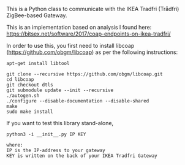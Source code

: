 This is a Python class to communicate with the IKEA Tradfri (Trådfri) ZigBee-based Gateway.

This is an implementation based on analysis I found here:
https://bitsex.net/software/2017/coap-endpoints-on-ikea-tradfri/


In order to use this, you first need to install libcoap (https://github.com/obgm/libcoap) as per the following instructions:

```
apt-get install libtool

git clone --recursive https://github.com/obgm/libcoap.git
cd libcoap
git checkout dtls
git submodule update --init --recursive
./autogen.sh
./configure --disable-documentation --disable-shared
make
sudo make install
```

If you want to test this library stand-alone, 
```
python3 -i __init__.py IP KEY

where:
IP is the IP-address to your gateway
KEY is written on the back of your IKEA Tradfri Gateway

```
